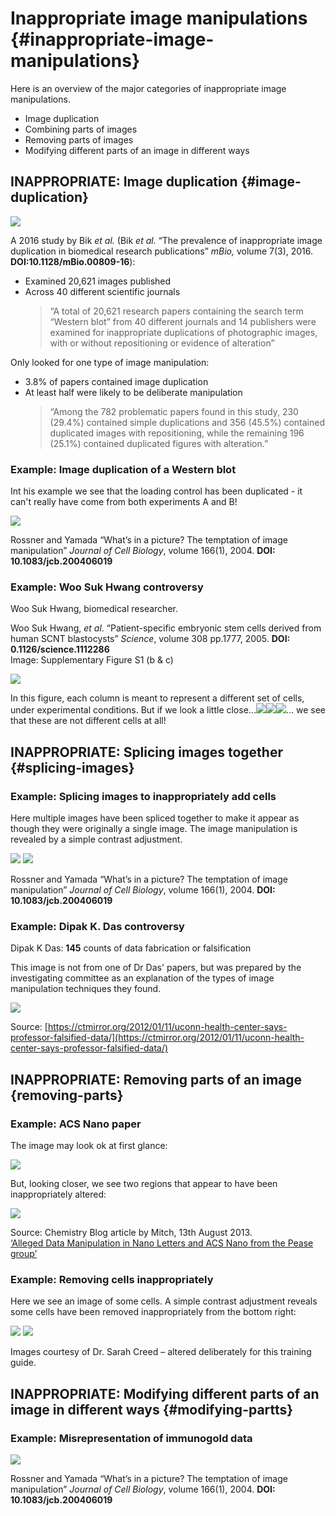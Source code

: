 # Inappropriate image manipulations {#inappropriate-image-manipulations}

Here is an overview of the major categories of inappropriate image manipulations.

* Image duplication
* Combining parts of images
* Removing parts of images
* Modifying different parts of an image in different ways

## INAPPROPRIATE: Image duplication {#image-duplication}

![](/assets/images/Bik_et_al.jpg)

A 2016 study by Bik _et al._ \(Bik _et al._ “The prevalence of inappropriate image duplication in biomedical research publications” _mBio,_ volume 7\(3\), 2016. **DOI:10.1128/mBio.00809-16**\):

* Examined 20,621 images published
* Across 40 different scientific journals
  > “A total of 20,621 research papers containing the search term “Western blot” from 40 different journals and 14 publishers were examined for inappropriate duplications of photographic images, with or without repositioning or evidence of alteration”

Only looked for one type of image manipulation:

* 3.8% of papers contained image duplication
* At least half were likely to be deliberate manipulation
  > “Among the 782 problematic papers found in this study, 230 \(29.4%\) contained simple duplications and 356 \(45.5%\) contained duplicated images with repositioning, while the remaining 196 \(25.1%\) contained duplicated figures with alteration.”

### Example: Image duplication of a Western blot

Int his example we see that the loading control has been duplicated - it can't really have come from both experiments A and B!

![](/assets/images/RossnerYamada_ImageDuplication_WesternBlot.jpg)

Rossner and Yamada “What’s in a picture? The temptation of image manipulation” _Journal of Cell Biology_, volume 166\(1\), 2004. **DOI: 10.1083/jcb.200406019**

### Example: Woo Suk Hwang controversy

Woo Suk Hwang, biomedical researcher.

Woo Suk Hwang, _et al_. “Patient-specific embryonic stem cells derived from human SCNT blastocysts” _Science_, volume 308 pp.1777, 2005. **DOI: 0.1126/science.1112286**  
Image: Supplementary Figure S1 \(b & c\)

![](/assets/images/WooSukHwang_Science2005_SupplementaryFigure.jpg)

In this figure, each column is meant to represent a different set of cells, under experimental conditions. But if we look a little close...![](/assets/images/WooSukHwang_ImageDuplication_1.jpg)![](/assets/images/WooSukHwang_ImageDuplication_2.jpg)![](/assets/images/WooSukHwang_ImageDuplication_3.jpg)... we see that these are not different cells at all!

## INAPPROPRIATE: Splicing images together {#splicing-images}

### Example: Splicing images to inappropriately add cells

Here multiple images have been spliced together to make it appear as though they were originally a single image. The image manipulation is revealed by a simple contrast adjustment.

![](/assets/images/RossnerYamada_SplicingImagesTogether_BEFORE.jpg) ![](/assets/images/RossnerYamada_SplicingImagesTogether_AFTER.jpg)

Rossner and Yamada “What’s in a picture? The temptation of image manipulation” _Journal of Cell Biology_, volume 166\(1\), 2004. **DOI: 10.1083/jcb.200406019**

### Example: Dipak K. Das controversy

Dipak K Das: **145** counts of data fabrication or falsification

This image is not from one of Dr Das' papers, but was prepared by the investigating committee as an explanation of the types of image manipulation techniques they found.

![](/assets/images/DipakDas_WesternBlots.jpg)

Source: [https://ctmirror.org/2012/01/11/uconn-health-center-says-professor-falsified-data/](https://ctmirror.org/2012/01/11/uconn-health-center-says-professor-falsified-data/)

## INAPPROPRIATE: Removing parts of an image {removing-parts}

### Example: ACS Nano paper

The image may look ok at first glance:

![](/assets/images/ACS_Nano_image.jpg)

But, looking closer, we see two regions that appear to have been inappropriately altered:

![](/assets/images/ACS_Nano_image_manipulation.jpg)

Source: Chemistry Blog article by Mitch, 13th August 2013.  
[‘Alleged Data Manipulation in Nano Letters and ACS Nano from the Pease group’](http://www.chemistry-blog.com/2013/08/13/alleged-data-manipulation-in-nano-letters-and-acs-nano-from-the-pease-group/)

### Example: Removing cells inappropriately

Here we see an image of some cells. A simple contrast adjustment reveals some cells have been removed inappropriately from the bottom right:

![](/assets/images/SarahCreed_RemovingCells_BEFORE.jpg) ![](/assets/images/SarahCreed_RemovingCells_AFTER.jpg)

Images courtesy of Dr. Sarah Creed – altered deliberately for this training guide.

## INAPPROPRIATE: Modifying different parts of an image in different ways {#modifying-partts}

### Example: Misrepresentation of immunogold data

![](/assets/images/RossnerYamada_ImmunogoldData.jpg)

Rossner and Yamada “What’s in a picture? The temptation of image manipulation” _Journal of Cell Biology_, volume 166\(1\), 2004. **DOI: 10.1083/jcb.200406019**

